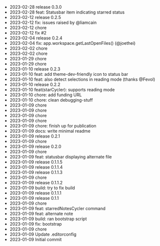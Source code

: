 - 2023-02-28	release 0.3.0
- 2023-02-28	feat: Statusbar item indicating starred status
- 2023-02-12	release 0.2.5
- 2023-02-12	fix: issues raised by @liamcain
- 2023-02-12	chore
- 2023-02-12	fix #2
- 2023-02-04	release 0.2.4
- 2023-02-04	fix: app.workspace.getLastOpenFiles() (@joethei)
- 2023-02-02	chore
- 2023-02-02	chore
- 2023-01-29	chore
- 2023-01-29	chore
- 2023-01-10	release 0.2.3
- 2023-01-10	feat: add theme-dev-friendly icon to status bar
- 2023-01-10	feat: also detect selections in reading mode (thanks @Fevol)
- 2023-01-10	release 0.2.2
- 2023-01-10	feat(starCycler): supports reading mode
- 2023-01-10	chore: add funding URL
- 2023-01-10	chore: clean debugging-stuff
- 2023-01-09	chore
- 2023-01-09	chore
- 2023-01-09	chore
- 2023-01-09	chore
- 2023-01-09	chore: finish up for publication
- 2023-01-09	docs: write minimal readme
- 2023-01-09	release 0.2.1
- 2023-01-09	chore
- 2023-01-09	release 0.2.0
- 2023-01-09	chore
- 2023-01-09	feat: statusbar displaying alternate file
- 2023-01-09	release 0.1.1.5
- 2023-01-09	release 0.1.1.4
- 2023-01-09	release 0.1.1.3
- 2023-01-09	chore
- 2023-01-09	release 0.1.1.2
- 2023-01-09	build: try to fix build
- 2023-01-09	release 0.1.1.1
- 2023-01-09	release 0.1.1
- 2023-01-09	chore
- 2023-01-09	feat: starredNotesCycler command
- 2023-01-09	feat: alternate note
- 2023-01-09	build: ran bootstrap script
- 2023-01-09	fix: bootstrap
- 2023-01-09	chore
- 2023-01-09	Update .editorconfig
- 2023-01-09	Initial commit
